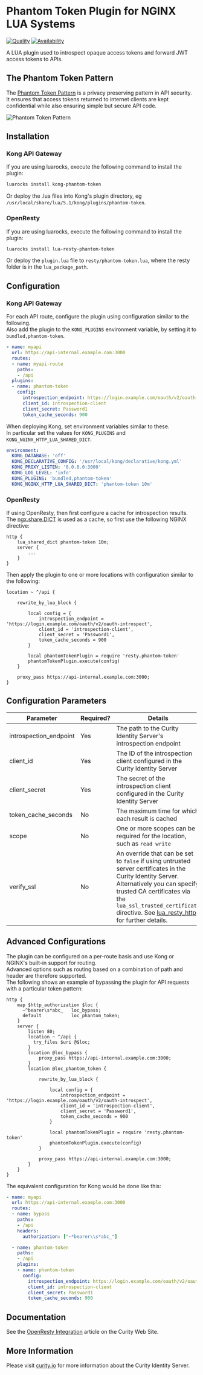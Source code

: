 # Phantom Token Plugin for NGINX LUA Systems

[![Quality](https://img.shields.io/badge/quality-test-yellow)](https://curity.io/resources/code-examples/status/)
[![Availability](https://img.shields.io/badge/availability-binary-blue)](https://curity.io/resources/code-examples/status/)

A LUA plugin used to introspect opaque access tokens and forward JWT access tokens to APIs.

## The Phantom Token Pattern

The [Phantom Token Pattern](https://curity.io/resources/learn/phantom-token-pattern/) is a privacy preserving pattern in API security.\
It ensures that access tokens returned to internet clients are kept confidential while also ensuring simple but secure API code.

![Phantom Token Pattern](images/phantom-token-pattern.png)

## Installation

### Kong API Gateway

If you are using luarocks, execute the following command to install the plugin:

```bash
luarocks install kong-phantom-token
```

Or deploy the .lua files into Kong's plugin directory, eg `/usr/local/share/lua/5.1/kong/plugins/phantom-token`.

### OpenResty

If you are using luarocks, execute the following command to install the plugin:

```bash
luarocks install lua-resty-phantom-token
```

Or deploy the `plugin.lua` file to `resty/phantom-token.lua`, where the resty folder is in the `lua_package_path`.

## Configuration

### Kong API Gateway

For each API route, configure the plugin using configuration similar to the following.\
Also add the plugin to the `KONG_PLUGINS` environment variable, by setting it to `bundled,phantom-token`.

```yaml
- name: myapi
  url: https://api-internal.example.com:3000
  routes:
  - name: myapi-route
    paths:
    - /api
  plugins:
  - name: phantom-token
    config:
      introspection_endpoint: https://login.example.com/oauth/v2/oauth-introspect
      client_id: introspection-client
      client_secret: Password1
      token_cache_seconds: 900
```

When deploying Kong, set environment variables similar to these.\
In particular set the values for `KONG_PLUGINS` and `KONG_NGINX_HTTP_LUA_SHARED_DICT`.

```yaml
environment:
  KONG_DATABASE: 'off'
  KONG_DECLARATIVE_CONFIG: '/usr/local/kong/declarative/kong.yml'
  KONG_PROXY_LISTEN: '0.0.0.0:3000'
  KONG_LOG_LEVEL: 'info'
  KONG_PLUGINS: 'bundled,phantom-token'
  KONG_NGINX_HTTP_LUA_SHARED_DICT: 'phantom-token 10m'
```

### OpenResty

If using OpenResty, then first configure a cache for introspection results.\
The [ngx.share.DICT](https://github.com/openresty/lua-nginx-module#ngxshareddict) is used as a cache, so first use the following NGINX directive:

```nginx
http {
    lua_shared_dict phantom-token 10m;
    server {
        ...
    }
}
```

Then apply the plugin to one or more locations with configuration similar to the following:

```nginx
location ~ ^/api {

    rewrite_by_lua_block {

        local config = {
            introspection_endpoint = 'https://login.example.com/oauth/v2/oauth-introspect',
            client_id = 'introspection-client',
            client_secret = 'Password1',
            token_cache_seconds = 900
        }

        local phantomTokenPlugin = require 'resty.phantom-token'
        phantomTokenPlugin.execute(config)
    }

    proxy_pass https://api-internal.example.com:3000;
}
```

## Configuration Parameters

| Parameter | Required? | Details |
| --------- | --------- | ------- |
| introspection_endpoint | Yes | The path to the Curity Identity Server's introspection endpoint |
| client_id | Yes | The ID of the introspection client configured in the Curity Identity Server |
| client_secret | Yes | The secret of the introspection client configured in the Curity Identity Server |
| token_cache_seconds | No | The maximum time for which each result is cached |
| scope | No | One or more scopes can be required for the location, such as `read write` |
| verify_ssl | No | An override that can be set to `false` if using untrusted server certificates in the Curity Identity Server. Alternatively you can specify trusted CA certificates via the `lua_ssl_trusted_certificate` directive. See [lua_resty_http](https://github.com/ledgetech/lua-resty-http#request_uri) for further details. |

## Advanced Configurations

The plugin can be configured on a per-route basis and use Kong or NGINX's built-in support for routing.\
Advanced options such as routing based on a combination of path and header are therefore supported.\
The following shows an example of bypassing the plugin for API requests with a particular token pattern:

```nginx
http {
    map $http_authorization $loc {
      ~^bearer\s*abc_   loc_bypass;
      default           loc_phantom_token;
    }
    server {
        listen 80;
        location ~ ^/api {
          try_files $uri @$loc;
        }
        location @loc_bypass {
            proxy_pass https://api-internal.example.com:3000;
        }
        location @loc_phantom_token {
            
            rewrite_by_lua_block {

                local config = {
                    introspection_endpoint = 'https://login.example.com/oauth/v2/oauth-introspect',
                    client_id = 'introspection-client',
                    client_secret = 'Password1',
                    token_cache_seconds = 900
                }

                local phantomTokenPlugin = require 'resty.phantom-token'
                phantomTokenPlugin.execute(config)
            }

            proxy_pass https://api-internal.example.com:3000;
        }
    }
}
```

The equivalent configuration for Kong would be done like this:

```yaml
- name: myapi
  url: https://api-internal.example.com:3000
  routes:
  - name: bypass
    paths:
    - /api
    headers:
      authorization: ["~*bearer\\s*abc_"]

  - name: phantom-token
    paths:
    - /api
    plugins:
    - name: phantom-token
      config:
        introspection_endpoint: https://login.example.com/oauth/v2/oauth-introspect
        client_id: introspection-client
        client_secret: Password1
        token_cache_seconds: 900
```

## Documentation

See the [OpenResty Integration](https://curity.io/resources/learn/integration-openresty/) article on the Curity Web Site.

## More Information

Please visit [curity.io](https://curity.io/) for more information about the Curity Identity Server.
